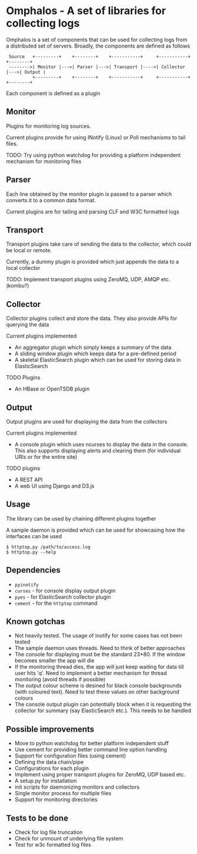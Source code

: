 # Omphalos - A set of libraries for collecting logs

Omphalos is a set of components that can be used for collecting logs from
a distributed set of servers. Broadly, the components are defined as follows

```
 Source   +---------+    +--------+    +-----------+     +-----------+    +--------+
 -------->| Monitor |--->| Parser |--->| Transport |---->| Collector |--->| Output |
          +---------+    +--------+    +-----------+     +-----------+    +--------+
```

Each component is defined as a plugin

## Monitor
Plugins for monitoring log sources.

Current plugins provide for using INotify (Linux) or Poll mechanisms to tail files.

TODO: Try using python watchdog for providing a platform independent mechanism for
monitoring files

## Parser
Each line obtained by the monitor plugin is passed to a parser which converts it to
a common data format.

Current plugins are for tailing and parsing CLF and W3C formatted logs

## Transport
Transport plugins take care of sending the data to the collector, which could be
local or remote.

Currently, a dummy plugin is provided which just appends the data to a local collector

TODO: Implement transport plugins using ZeroMQ, UDP, AMQP etc. (kombu?)

## Collector
Collector plugins collect and store the data. They also provide APIs for querying
the data

Current plugins implemented
* An aggregator plugin which simply keeps a summary of the data
* A sliding window plugin which keeps data for a pre-defined period
* A skeletal ElasticSearch plugin which can be used for storing data in ElasticSearch

TODO Plugins
* An HBase or OpenTSDB plugin

## Output
Output plugins are used for displaying the data from the collectors

Current plugins implemented
* A console plugin which uses ncurses to display the data in the console. This also supports displaying alerts and clearing them (for individual URIs or for the entire site)

TODO plugins
* A REST API
* A web UI using Django and D3.js

## Usage
The library can be used by chaining different plugins together

A sample daemon is provided which can be used for showcasing how the interfaces can be used

```
$ httptop.py /path/to/access.log
$ httptop.py --help
```

## Dependencies
* ``pyinotify``
* ``curses`` - for console display output plugin
* ``pyes`` - for ElasticSearch collector plugin
* ``cement`` - for the ``httptop`` command

## Known gotchas
* Not heavily tested. The usage of inotify for some cases has not been tested
* The sample daemon uses threads. Need to think of better approaches
* The console for displaying must be the standard 23*80. If the window becomes smaller the app will die
* If the monitoring thread dies, the app will just keep waiting for data till user hits 'q'. Need to implement a better mechanism for thread monitoring (avoid threads if possible)
* The output colour scheme is desined for black console backgrounds (with coloured text). Need to test these values on other background colours
* The console output plugin can potentially block when it is requesting the collector for summary (say ElasticSearch etc.). This needs to be handled

## Possible improvements
* Move to python watchdog for better platform independent stuff
* Use cement for providing better command line option handling
* Support for configuration files (using cement)
 * Defining the data chain/pipe
 * Configurations for each plugin
* Implement using proper transport plugins for ZeroMQ, UDP based etc.
* A setup.py for installation
* init scripts for daemonizing monitors and collectors
* Single monitor process for multiple files
* Support for monitoring directories

## Tests to be done
* Check for log file truncation
* Check for unmount of underlying file system
* Test for w3c formatted log files
